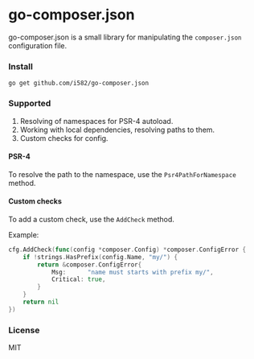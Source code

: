 # go-composer.json

go-composer.json is a small library for manipulating the `composer.json` configuration file.

### Install

```
go get github.com/i582/go-composer.json
```

### Supported

1. Resolving of namespaces for PSR-4 autoload.
2. Working with local dependencies, resolving paths to them.
3. Custom checks for config.

#### PSR-4

To resolve the path to the namespace, use the `Psr4PathForNamespace` method.

#### Custom checks

To add a custom check, use the `AddCheck` method. 

Example:

```go
cfg.AddCheck(func(config *composer.Config) *composer.ConfigError {
    if !strings.HasPrefix(config.Name, "my/") {
        return &composer.ConfigError{
            Msg:      "name must starts with prefix my/",
            Critical: true,
        }
    }
    return nil
})
```

### License

MIT

